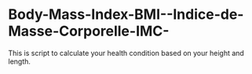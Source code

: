 # Body-Mass-Index-BMI--Indice-de-Masse-Corporelle-IMC-
This is script to calculate your health condition based on your height and length.
